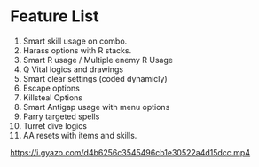 # Feature List 

1) Smart skill usage on combo.
2) Harass options with R stacks.
3) Smart R usage / Multiple enemy R Usage
4) Q Vital logics and drawings
5) Smart clear settings (coded dynamicly)
6) Escape options
7) Killsteal Options
8) Smart Antigap usage with menu options
9) Parry targeted spells
10) Turret dive logics
11) AA resets with items and skills.

https://i.gyazo.com/d4b6256c3545496cb1e30522a4d15dcc.mp4

